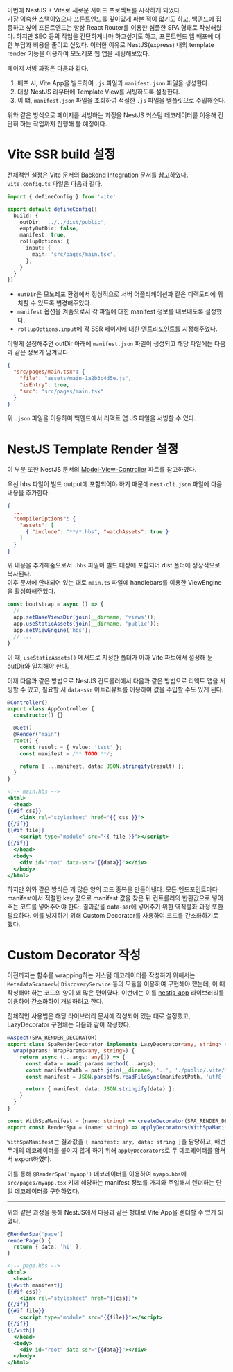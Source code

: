 이번에 NestJS + Vite로 새로운 사이드 프로젝트를 시작하게 되었다.  
가장 익숙한 스택이였으나 프론트엔드를 깊이있게 파본 적이 없기도 하고, 백엔드에 집중하고 싶어 프론트엔드는 항상 React Router를 이용한 심플한 SPA 형태로 작성해왔다. 하지만 SEO 등의 작업을 간단하게나마 하고싶기도 하고, 프론트엔드 앱 배포에 대한 부담과 비용을 줄이고 싶었다. 이러한 이유로 NestJS(express) 내의 template render 기능을 이용하여 모노레포 웹 앱을 세팅해보았다.

페이지 서빙 과정은 다음과 같다.
1. 배포 시, Vite App을 빌드하여 `.js` 파일과 `manifest.json` 파일을 생성한다.
2. 대상 NestJS 라우터에 Template View를 서빙하도록 설정한다.
3. 이 떄, `manifest.json` 파일을 조회하여 적절한 `.js` 파일을 템플릿으로 주입해준다.

위와 같은 방식으로 페이지를 서빙하는 과정을 NestJS 커스텀 데코레이터를 이용해 간단히 하는 작업까지 진행해 볼 예정이다.

# Vite SSR build 설정
전체적인 설정은 Vite 문서의 [Backend Integration](https://vitejs.dev/guide/backend-integration.html) 문서를 참고하였다.  
`vite.config.ts` 파일은 다음과 같다.

```typescript
import { defineConfig } from 'vite'

export default defineConfig({
  build: {
    outDir: '../../dist/public',
    emptyOutDir: false,
    manifest: true,
    rollupOptions: {
      input: {
        main: 'src/pages/main.tsx',
      },
    }
  }
})
```

- `outDir`은 모노레포 환경에서 정상적으로 서버 어플리케이션과 같은 디렉토리에 위치할 수 있도록 변경해주었다.
- `manifest` 옵션을 켜줌으로서 각 파일에 대한 manifest 정보를 내보내도록 설정했다.
- `rollupOptions.input`에 각 SSR 페이지에 대한 엔트리포인트를 지정해주었다.

이렇게 설정해주면 outDir 아래에 `manifest.json` 파일이 생성되고 해당 파일에는 다음과 같은 정보가 담겨있다.
```json
{
  "src/pages/main.tsx": {
    "file": "assets/main-1a2b3c4d5e.js",
    "isEntry": true,
    "src": "src/pages/main.tsx"
  }
}
```
위 `.json` 파일을 이용하여 백엔드에서 리액트 앱 JS 파일을 서빙할 수 있다.

# NestJS Template Render 설정
이 부분 또한 NestJS 문서의 [Model-View-Controller](https://docs.nestjs.com/techniques/mvc) 파트를 참고하였다.

우선 hbs 파일이 빌드 output에 포함되어야 하기 때문에 `nest-cli.json` 파일에 다음 내용을 추가한다.
```json
{
  ...
  "compilerOptions": {
    "assets": [
      { "include": "**/*.hbs", "watchAssets": true }
    ]
  }
}
```
위 내용을 추가해줌으로서 `.hbs` 파일이 빌드 대상에 포함되어 dist 폴더에 정상적으로 복사된다.  
이후 문서에 안내되어 있는 대로 `main.ts` 파일에 handlebars를 이용한 ViewEngine을 활성화해주었다.

```typescript
const bootstrap = async () => {
  // ...
  app.setBaseViewsDir(join(__dirname, 'views'));
  app.useStaticAssets(join(__dirname, 'public'));
  app.setViewEngine('hbs');
  // ...
}
```
이 때, `useStaticAssets()` 메서드로 지정한 폴더가 아까 Vite 파트에서 설정해 둔 outDir와 일치해야 한다.

이제 다음과 같은 방법으로 NestJS 컨트롤러에서 다음과 같은 방법으로 리액트 앱을 서빙할 수 있고, 필요할 시 `data-ssr` 어트리뷰트를 이용하여 값을 주입할 수도 있게 된다.

```typescript
@Controller()
export class AppController {
  constructor() {}

  @Get()
  @Render("main")
  root() {
    const result = { value: 'test' };
    const manifest = /** TODO **/;

    return { ...manifest, data: JSON.stringify(result) };
  }
}
```

```handlebars
<!-- main.hbs -->
<html>
  <head>
{{#if css}}
    <link rel="stylesheet" href="{{ css }}">
{{/if}}
{{#if file}}
    <script type="module" src="{{ file }}"></script>
{{/if}}
  </head>
  <body>
    <div id="root" data-ssr="{{data}}"></div>
  </body>
</html>
```

하지만 위와 같은 방식은 꽤 많은 양의 코드 중복을 만들어낸다. 모든 엔드포인트마다 manifest에서 적절한 key 값으로 manifest 값을 찾은 뒤 컨트롤러의 반환값으로 넣어주는 코드를 넣어주어야 한다. 결과값을 data-ssr에 넣어주기 위한 역직렬화 과정 또한 필요하다. 이를 방지하기 위해 Custom Decorator를 사용하여 코드를 간소화하기로 했다.

# Custom Decorator 작성
이전까지는 함수를 wrapping하는 커스텀 데코레이터를 작성하기 위해서는 `MetadataScanner`나 `DiscoveryService` 등의 모듈을 이용하여 구현해야 했는데, 이 때 작성해야 하는 코드의 양이 꽤 많은 편이였다. 이번에는 이를 [nestjs-aop](https://github.com/toss/nestjs-aop) 라이브러리를 이용하여 간소화하여 개발하려고 한다.

전체적인 사용법은 해당 라이브러리 문서에 작성되어 있는 대로 설정했고, LazyDecorator 구현체는 다음과 같이 작성했다.
```typescript
@Aspect(SPA_RENDER_DECORATOR)
export class SpaRenderDecorator implements LazyDecorator<any, string> {
  wrap(params: WrapParams<any, string>) {
    return async (...args: any[]) => {
      const data = await params.method(...args);
      const manifestPath = path.join(__dirname, '..', './public/.vite/manifest.json');
      const manifest = JSON.parse(fs.readFileSync(manifestPath, 'utf8'))[`src/pages/${params.metadata}.tsx`];

      return { manifest, data: JSON.stringify(data) };
    }
  }
}

const WithSpaManifest = (name: string) => createDecorator(SPA_RENDER_DECORATOR, name);
export const RenderSpa = (name: string) => applyDecorators(WithSpaManifest(name), Render(name));
```
`WithSpaManifest`는 결과값을 `{ manifest: any, data: string }`을 담당하고, 매번 두개의 데코레이터를 붙이지 않게 하기 위해 `applyDecorators`로 두 데코레이터를 합쳐서 export하였다.

이를 통해 `@RenderSpa('myapp')` 데코레이터를 이용하여 `myapp.hbs`에 `src/pages/myapp.tsx` 키에 해당하는 manifest 정보를 가져와 주입해서 렌더하는 단일 데코레이터를 구현하였다.

---

위와 같은 과정을 통해 NestJS에서 다음과 같은 형태로 Vite App을 렌더할 수 있게 되었다.
```typescript
@RenderSpa('page')
renderPage() {
  return { data: 'hi' };
}
```

```handlebars
<!-- page.hbs -->
<html>
  <head>
{{#with manifest}}
{{#if css}}
    <link rel="stylesheet" href="{{css}}">
{{/if}}
{{#if file}}
    <script type="module" src="{{file}}"></script>
{{/if}}
{{/with}}
  </head>
  <body>
    <div id="root" data-ssr="{{data}}"></div>
  </body>
</html>
```
